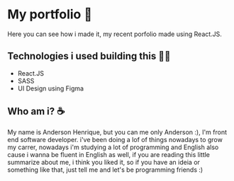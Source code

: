 # My portfolio 👋

Here you can see how i made it, my recent porfolio made using React.JS.

## Technologies i used building this 🧑‍💻
- React.JS
- SASS
- UI Design using Figma

## Who am i? ☕
My name is Anderson Henrique, but you can me only Anderson :), I'm front end software developer. i've been doing a lof of things nowadays to grow my carrer, nowadays i'm studying a lot of programming and English also cause i wanna be fluent in English as well, if you are reading this little summarize about me, i think you liked it, so if you have an ideia or something like that, just tell me and let's be programming friends :)
